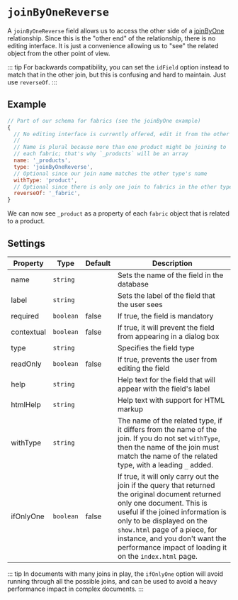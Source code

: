 # `joinByOneReverse`

A `joinByOneReverse` field allows us to access the other side of a [joinByOne](/reference/field-types/joinByOne.md) relationship. Since this is the "other end" of the relationship, there is no editing interface. It is just a convenience allowing us to "see" the related object from the other point of view.

::: tip
For backwards compatibility, you can set the `idField` option instead to match that in the other join, but this is confusing and hard to maintain. Just use `reverseOf`.
:::

## Example

```javascript
// Part of our schema for fabrics (see the joinByOne example)
{
  // No editing interface is currently offered, edit it from the other end
  //
  // Name is plural because more than one product might be joining to
  // each fabric; that's why `_products` will be an array
  name: '_products',
  type: 'joinByOneReverse',
  // Optional since our join name matches the other type's name
  withType: 'product',
  // Optional since there is only one join to fabrics in the other type
  reverseOf: '_fabric',
}
```

We can now see `_product` as a property of each `fabric` object that is related to a product.

## Settings

|  Property | Type   | Default | Description |
|---|---|---|---|
|name | `string` | | Sets the name of the field in the database |
|label | `string` | | Sets the label of the field that the user sees |
|required | `boolean` | false | If true, the field is mandatory |
|contextual | `boolean` | false | If true, it will prevent the field from appearing in a dialog box |
|type | `string` | | Specifies the field type |
|readOnly | `boolean` | false | If true, prevents the user from editing the field |
|help | `string` | | Help text for the field that will appear with the field's label |
|htmlHelp | `string` | | Help text with support for HTML markup |
|withType | `string` | | The name of the related type, if it differs from the name of the join. If you do not set `withType`, then the name of the join must match the name of the related type, with a leading `_` added.  || reverseOf | `string` | | Set to the name of the join you are reversing (optional) |
|ifOnlyOne | `boolean` | false | If true, it will only carry out the join if the query that returned the original document returned only one document. This is useful if the joined information is only to be displayed on the `show.html` page of a piece, for instance, and you don't want the performance impact of loading it on the `index.html` page. |

::: tip
In documents with many joins in play, the `ifOnlyOne` option will avoid running through all the possible joins, and can be used to avoid a heavy performance impact in complex documents.
:::

